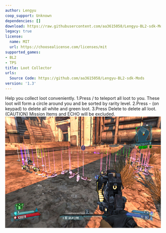 ```yaml
---
author: Lengyu
coop_support: Unknown
dependencies: []
download: https://raw.githubusercontent.com/aa3615058/Lengyu-BL2-sdk-Mods/main/LootCollector/LootCollector.zip
legacy: true
license:
  name: MIT
  url: https://choosealicense.com/licenses/mit
supported_games:
- BL2
- TPS
title: Loot Collector
urls:
  Source Code: https://github.com/aa3615058/Lengyu-BL2-sdk-Mods
version: '1.3'
---
```

Help you collect loot conveniently. 
1.Press / to teleport all loot to you. These loot will form a circle around you and be sorted by rarity level. 
2.Press - (on keypad) to delete all white and green loot. 
3.Press Delete to delete all loot. (CAUTION)
Mission Items and ECHO will be excluded.
<img height='360' src='https://raw.githubusercontent.com/aa3615058/Lengyu-BL2-sdk-Mods/main/LootCollector/LootCollector.jpg' width='640'>
